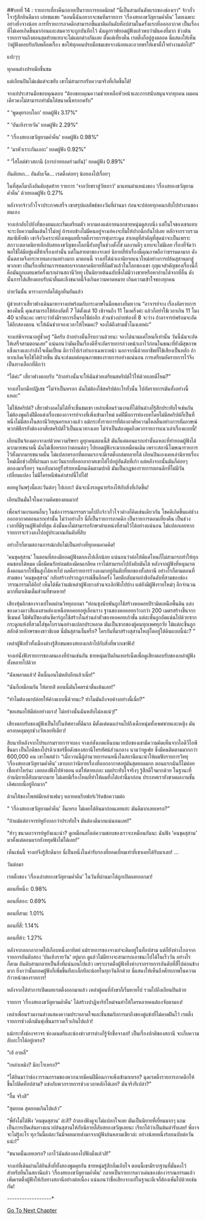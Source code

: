 ##บทที่ 14 : รายการเที่ยงคืนกลายเป็นรายการยอดนิยม!
“นี่เป็นสามอันดับแรกของช่องเรา” จ้าวกั๋วโจวรู้สึกยินดีมาก เอ่ยชมเชย “ตอนนี้ฉันอยากจะชมทีมรายการ ‘เรื่องสยองขวัญยามค่ำคืน’ โดยเฉพาะอย่างยิ่งจางน้อย การที่รายการภาคดึกสามารถขึ้นมาติดอันดับท็อปสามในครั้งแรกที่ออกอากาศ เป็นเรื่องที่ไม่เคยเกิดขึ้นมาก่อนและสมควรจะถูกบันทึกไว้ ฉันดูกราฟยอดผู้ฟังแล้วพบว่ามันคงที่มาก ช่วงต้นรายการจนถึงตอนสุดท้ายแทบจะไม่แตกต่างกันเลย ตั้งแต่เที่ยงคืน เรตติ้งก็อยู่สูงตลอด นี่แสดงให้เห็นว่าผู้ฟังตอบรับกับพล็อตเรื่อง ขอให้ทุกคนปรบมือชมเชยจางน้อยและอวยพรให้เขาตั้งใจทำงานต่อไป!”

แปะๆๆ

ทุกคนต่างปรบมือชื่นชม

แต่เถียนปินไม่แม้แต่จะขยับ เขาไม่สามารถรับความจริงที่เกิดขึ้นได้!

จางเย่ประสานมือขอบคุณตอบ “ต้องขอบคุณความช่วยเหลือหัวหน้าและการสนับสนุนจากทุกคน ผมคนเดียวคงไม่สามารถทำมันได้ขนาดนี้หรอกครับ”

“ ‘พูดคุยรอบโลก’ ยอดผู้ฟัง 3.17%”

“ ‘บันเทิงรายวัน’ ยอดผู้ฟัง 2.29%”

“ ‘เรื่องสยองขวัญยามค่ำคืน’ ยอดผู้ฟัง 0.98%”

“ ‘มาหัวเราะกันเถอะ’ ยอดผู้ฟัง 0.92%”

“ ‘ไฮไลต์ข่าวสถานี (การถ่ายทอดร่วมกัน)’ ยอดผู้ฟัง 0.89%”

อันดับหก… อันดับเจ็ด… เรตติ้งค่อยๆ น้อยลงไปเรื่อยๆ

ในที่สุดก็มาถึงอันดับสุดท้าย รายการ ‘จากวัยชราสู่วัยเยาว์’ มาแทนตำแหน่งของ ‘เรื่องสยองขวัญยามค่ำคืน’ ด้วยยอดผู้ฟัง 0.27%

หลังจากจ้าวกั๋วโจวประกาศเสร็จ เขาสรุปผลลัพธ์ของวันที่ผ่านมา ก่อนจะปล่อยทุกคนกลับไปทำงานของตนเอง

จางเย่กลับไปยังที่ของตนและเริ่มเตรียมตัว หากมองแต่ภายนอกชายหนุ่มดูสงบนิ่ง แต่ในใจของเขาแทบจะระงับความตื่นเต้นไว้ไม่อยู่ ถ้ารอบข้างไม่มีคนอยู่จางเย่คงจะยิ้มให้ปากฉีกกันไปเลย หลักจากรวบรวมสมาธิสักพัก เขาจึงวิเคราะห์ถึงเหตุผลที่เรตติ้งรายการพุ่งกระฉูด สาเหตุที่สำคัญที่สุดน่าจะเป็นเพราะสภาวะตลาดนิยายลึกลับสยองขวัญของโลกนี้ยังอยู่ในช่วงตั้งไข่ ผลงานดีๆ แทบจะไม่มีเลย เรื่องที่จัดว่าพอใช้ได้มีอยู่แค่สี่ห้าเรื่องเท่านั้น แต่ในสายตาของจางเย่ นิยายสี่ห้าเรื่องนี้คุณภาพถือว่าธรรมดามาก ดังนั้นตลาดจึงกระหายผลงานอย่างมาก มาตอนนี้ จางเย่ได้นำเอานิยายแนวใหม่อย่างการปล้นสุสานมาสู่พวกเขา เป็นเรื่องที่ผ่านการทดสอบจากตลาดนิยายที่อิ่มตัวแล้วในโลกของเขา กุญแจสำคัญของเรื่องนี้ก็คือมันถูกเผยแพร่ครั้งแรกผ่านสถานีวิทยุ เป็นนิยายต้นฉบับซึ่งไม่มีวางขายหรือหาอ่านได้จากที่อื่น ดังนั้นการได้เสียงตอบรับน่าตื่นตะลึงขนาดนี้จึงเกินความคาดหมาย เกินความเข้าใจของทุกคน 

บ่ายวันนั้น ตารางการอัดได้ถูกยืนยันแล้ว

ผู้ช่วยสาวเสี่ยวฟางเดินมาหาจางเย่พร้อมกับกระดาษในมือพลางยิ้มหวาน “อาจารย์จาง เรื่องอัดรายการของคืนนี้ คุณสามารถใช้ห้องอัดที่ 7 ได้ตั้งแต่ 10 เช้าจนถึง 11 โมงครึ่งค่ะ แล้วก็อย่าใช้เวลาเกิน 11 โมง 40 นาทีนะคะ เพราะว่ายังมีรายการอื่นรอใช้ต่ออีก ส่วนช่วงบ่ายห้องที่ 8 จะว่าง ถ้าอาจารย์พร้อมจะอัดได้อีกสองตอน จะให้ฉันช่วยจองเวลาให้ไหมคะ? จองได้ถึงสามชั่วโมงเลยค่ะ”

จางเย่พิจารณาอยู่ชั่วครู่ “ดีครับ ถ้าอย่างนั้นก็รบกวนด้วยนะ จองได้นานแค่ไหนก็เท่านั้น วันนี้ฉันจะอัดให้เสร็จสามตอนเลย” แน่นอนว่ามันเป็นเรื่องดีที่จะอัดรายการล่วงหน้าเอาไว้ก่อนในขณะที่ยังมีสุขภาพแข็งแรงและกำลังใจเต็มเปี่ยม ดีกว่าไปเร่งทำเอาเฉพาะหน้า นอกจากนี้ด้วยอาชีพที่ใช้เสียงเป็นหลัก ถ้าหากเกิดเจ็บไข้ได้ป่วยขึ้น มันจะส่งผลต่อคุณภาพของรายการอย่างแน่นอน การเตรียมอัดรายการไว้จึงเป็นทางเลือกที่ดีกว่า

“ได้ค่ะ” เสี่ยวฟางตอบรับ “ถ้าอย่างนั้นจะให้ฉันช่วยเตรียมสคริปต์ไว้ให้ด้วยเลยดีไหม?”

จางเย่โบกมือปฏิเสธ “ไม่จำเป็นหรอก ฉันไม่ต้องใช้สคริปต์อะไรทั้งนั้น ไปอัดรายการมันทั้งอย่างนี้แหละ”

ไม่ใช้สคริปต์? เสี่ยวฟางอดไม่ได้ที่จะชื่นชมเขา เหล่าเพื่อนร่วมงานที่ได้ยินต่างก็รู้สึกประทับใจเช่นกัน ไม่ต้องพูดถึงฝีมือแต่งเรื่องของอาจารย์จางที่เพิ่งเข้ามาใหม่ แค่ฝีมือการท่องบทโดยไม่มีสคริปต์ก็เป็นที่หนึ่งไม่มีสองในสถานีวิทยุนครหลวงแล้ว แม้กระทั่งรายการที่ต้องอาศัยความไหลลื่นอย่างการสัมภาษณ์ พวกพิธีกรยังต้องอาศัยสคริปต์ไว้เป็นแนวทางเลย ไม่จำเป็นต้องพูดถึงพวกรายการแนวเล่าเรื่องแบบนี้!

เถียนปินจ้องมองจางเย่ด้วยความริษยา ดูทุกคนตอนนี้สิ มันก็แค่ตอนแรกเท่านั้นแหละที่ทำยอดผู้ฟังได้มากมายขนาดนี้ ฉันไม่เชื่อหรอกว่าตอนต่อๆ ไปยอดผู้ฟังจะมากเหมือนเดิม เพราะสถานีโฆษณารายการไว้ตั้งมากมายขนาดนั้น ไม่แปลกหรอกที่ตอนแรกจะมีเรตติ้งถล่มทลายได้ เถียนปินเองเคยเล่านิยายเรื่องใหม่เมื่อช่วงปีที่ผ่านมา และวันแรกที่ออกอากาศเขาไต่ไปอยู่อันดับที่เก้า แต่หลังจากนั้นมันก็ค่อยๆ ตกลงมาเรื่อยๆ จนกลับมาอยู่รั้งท้ายเหมือนเดิมตามปกติ มันเป็นกฎของรายการตอนดึกที่ไม่มีวันเปลี่ยนแปลง ไม่มีใครหนีพ้นคำสาปนี้ไปได้!

คอยดูวันพรุ่งนี้และวันต่อๆ ไปเถอะ! ฉันจะนั่งรอดูนายร้องไห้กับสิ่งที่เกิดขึ้น!

เถียนปินมั่นใจในความคิดของตนมาก!

เพื่อนร่วมงานคนอื่นๆ ในช่องวรรณกรรมรวมไปถึงจ้าวกั๋วโจวต่างก็คิดเช่นเดียวกัน โชคดีเกิดขึ้นแค่ช่วงออกอากาศตอนแรกเท่านั้น ไม่ว่าอย่างไร นี่ก็เป็นรายการภาคดึก เป็นรายการตอนเที่ยงคืน เป็นช่วงเวลาที่มีฐานผู้ฟังต่ำที่สุด ดังนั้นคงไม่สามารถรักษาตำแหน่งที่สามไว้ได้อย่างแน่นอน ไม่แปลกเลยหากรายการจะร่วงลงไปอยู่ประมาณอันดับที่สิบ

อย่างไรก็ตามสถานการณ์กลับไม่เป็นอย่างที่ทุกคนคาดคิด!

‘คนขุดสุสาน’ ในตอนที่สองมียอดผู้ฟังตกลงไปเล็กน้อย แน่นอนว่าต่อให้ดีแค่ไหนก็ไม่สามารถทำให้ทุกคนชอบได้หมด เมื่อมีคนรักย่อมต้องมีคนเกลียด เราไม่สามารถไปบังคับมันได้ หลังจากผู้ฟังที่หนุนเรตติ้งตอนแรกให้ขึ้นสูงได้หายไป ผลคือรายการร่วงลงมาอยู่อันดับที่หกของทั้งสถานี อย่างไรก็ตามตอนที่สามของ ‘คนขุดสุสาน’ กลับสร้างปรากฏการณ์ขึ้นอีกครั้ง โดยตีกลับมาแย่งชิงอันดับที่สามของช่องวรรณกรรมได้อีก! เห็นได้ชัดว่าแม้เหล่าผู้ฟังบางส่วนจะเลิกฟังไปบ้าง แต่ยังมีผู้ฟังรายใหม่ๆ อีกจำนวนมากที่มาเติมเต็มส่วนที่ขาดหาย!

เสียงทุ้มลึกของจางเย่ไหลผ่านวิทยุออกมา “ท่อนซุงนับพันถูกใช้สร้างหอคอยปิรามิดเหนือพื้นดิน แสงของดวงดาวสีแดงสาดส่องเหนือหอคอยอยู่เลือนราง ฐานของหอคอยกว้างกว่า 200 เมตรสร้างขึ้นจากซีเมนต์ ไม้พันปีของต้นซีดาร์ถูกใช้สร้างในส่วนลำตัวของหอคอยเก้าชั้น แต่ละชั้นถูกอัดแน่นไปด้วยซากกระดูกแห้งที่สวมใส่ชุดโบราณอย่างแปลกประหลาด มันเป็นซากของผู้คนทุกเพศทุกวัย ไม้แต่ละชิ้นถูกสลักด้วยอักษรของชาวธิเบต นี่มันสุสานงั้นหรือ? ใครกันที่มาสร้างสุสานใหญ่โตอยู่ใต้ดินแบบนี้น่ะ? ”

เหล่าผู้ฟังทั่วทั้งเมืองต่างรู้สึกขนพองสยองเกล้าไปกับสิ่งที่พวกเขาฟัง!

จางเย่นั่งฟังรายการของตนเองที่บ้านเช่นกัน ชายหนุ่มเปิดอินเทอร์เน็ตเพื่อดูเสียงตอบรับของเหล่าผู้ฟังทั้งหลายไปด้วย

“ฉันพลาดแล้ว! คืนนี้นอนไม่หลับอีกแล้วเนี่ย!”

“ฉันก็เหมือนกัน ให้ตายสิ ตอนนี้มันโคตรน่าตื่นเต้นเลย!”

“ทำไมต้องมาปล่อยให้ค้างแบบนี้ด้วยนะ? ทำไมมันถึงจบค้างอย่างนี้เนี่ย?”

“ขอเสนอให้มีต่ออย่างแรง! ไม่อย่างนั้นฉันหลับไม่ลงแน่ๆ!”

เสียงตอบรับของผู้ฟังเป็นไปในทิศทางที่ดีมาก มีตั้งแต่คนแก่จนไปถึงเด็กหนุ่มทั้งเพศชายและหญิง มันครอบคลุมทุกช่วงวัยเลยทีเดียว!

สิบนาทีหลังจากโปรแกรมรายการจบลง จางเย่สังเกตเห็นบนเวยป๋อของเขามีความคิดเห็นจากไอดีวีไอพีขึ้นมา เป็นไอดีของโปรดิวเซอร์ชื่อดังของสถานีโทรทัศน์ส่วนกลาง นามว่าหูเฟย ซึ่งมีคนติดตามมากกว่า 600,000 คน เขาโพสต์ว่า “เมื่อวานนี้ผู้อำนวยการคนหนึ่งในสถานีแนะนำให้ผมฟังรายการวิทยุ ‘เรื่องสยองขวัญยามค่ำคืน’ เขาบอกว่านิยายเรื่องที่ออกอากาศอยู่มันสุดยอดมาก ตอนแรกฉันก็ไม่ค่อยเชื่อเท่าไหร่นะ เลยลองฟังไปห้าตอน แต่ให้ตายเถอะ ผมประทับใจจริงๆ รู้สึกดีใจมากด้วย ในฐานะที่อ่านนิยายลี้ลับมามากมาย ไม่เคยมีเรื่องไหนที่ทำให้ผมทึ่งได้เท่านี้มาก่อน ประเทศเรายังขาดผลงานชั้นเลิศแบบนี้อยู่อีกมาก”

ด้านใต้ของโพสต์มีเหล่าแฟนๆ หลายคนรีบฟอร์เวิร์ดข้อความต่อ

“ ‘เรื่องสยองขวัญยามค่ำคืน’ งั้นเหรอ ไม่เคยได้ยินมาก่อนเลยแฮะ มันดีมากเลยเหรอ?”

“ถ้าแม้แต่อาจารย์หูยังบอกว่าประทับใจ มันต้องดีมากแน่นอนเลย!”

“ฮ่าๆ ขนาดอาจารย์หูยังแนะนำ? ดูเหมือนสไตล์ความชอบของเราจะเหมือนกันนะ ฉันฟัง ‘คนขุดสุสาน’ มาตั้งแต่ตอนแรกยังหยุดฟังไม่ได้เลย!”

เห็นเช่นนี้ จางเย่จึงรู้สึกดีมาก นี่เป็นหนึ่งในคำรับรองที่ยอดเยี่ยมเท่าที่เขาเคยได้รับมาเลย!
…

วันต่อมา

เรตติ้งของ ‘เรื่องเล่าสยองขวัญยามค่ำคืน’ ในวันที่ผ่านมาได้ถูกเปิดเผยออกมา!

ตอนที่หนึ่ง: 0.98% 

ตอนที่สอง: 0.69%

ตอนที่สาม: 1.01%

ตอนที่สี่: 1.14%

ตอนที่ห้า: 1.27%

หลังจากออกอากาศไปเกือบหนึ่งอาทิตย์ แม้รายการของจางเย่จะติดอยู่ในท็อปสาม แต่ก็ยังห่างไกลจากรายการอันดับสอง ‘บันเทิงรายวัน’ อยู่มาก ดูแล้วไม่มีทางจะสามารถเอาชนะไปได้ในเร็ววัน อย่างไรก็ตาม อันดับสามกลายเป็นสิ่งที่แน่นอนไปแล้ว เพราะเรตติ้งผู้ฟังทิ้งห่างจากรายการอันดับที่สี่ไปค่อนข้างมาก ยิ่งกว่านั้นยอดผู้ฟังก็เพิ่มขึ้นทีละเล็กทีละน้อยในทุกวันอีกด้วย นี่แสดงให้เห็นถึงศักยภาพในความก้าวหน้าของรายการ!

หลังจากได้ทำการเปิดเผยเรตติ้งออกมาแล้ว เหล่าผู้คนที่กังขาก็เริ่มหายไป รวมไปถึงเถียนปินด้วย

รายการ ‘เรื่องสยองขวัญยามค่ำคืน’ ได้สร้างปาฏิหาริย์ใหม่จนทำให้ใครหลายคนต้องจับตามอง!

เหล่าเพื่อนร่วมงานต่างแสดงความประหลาดใจและชื่นชมกับการมาถึงของคู่แข่งที่ไม่คาดฝันไว้ เรตติ้งรายการช่วงดึกมันพุ่งขึ้นมารวดเร็วเกินไปแล้ว!

แม้กระทั่งช่องจราจร ช่องดนตรีและช่องข่าวสารต่างก็รู้จักชื่อจางเย่! เป็นเรื่องปกติของสถานี จะเก็บความลับอะไรได้อยู่เหรอ?

“เฮ้ อาหลี่”

“เหล่าเหมิง? มีอะไรเหรอ?”

“ได้ยินมาว่าช่องวรรณกรรมของพวกนายมีคนฝีมือฉกาจเพิ่งเข้ามาเหรอ? ฉุดเรตติ้งรายการภาคดึกให้ขึ้นไปติดท็อปสาม? แข่งกับพวกรายการช่วงเวลาหลักได้เลย? มันจริงรึเปล่า?”

“อื้ม จริงสิ”

“สุดยอด สุดยอดเกินไปแล้ว”

“พี่ยังไม่ได้ฟัง ‘คนขุดสุสาน’ ล่ะสิ? ถ้าลองฟังดูจะไม่แปลกใจเลย มันเป็นนิยายที่เยี่ยมมากๆ แถมเป็นการเปิดเส้นทางแนวปล้นสุสานให้กับนิยายลี้ลับสยองขวัญเลยนะ เรียกได้ว่าเป็นต้นตำรับเลย! พี่อาจจะไม่รู้อะไร ทุกวันนี้แต่ละวันมีจดหมายส่งมาจากผู้ฟังล้นหลามเชียวล่ะ อย่างน้อยหนึ่งร้อยฉบับต่อวันแน่ะ!”

“ขนาดนั้นเลยเหรอ? เอาไว้ฉันต้องลองไปฟังมั่งแล้วสิ!”

จางเย่ที่เดินผ่านได้ยินสิ่งที่ทั้งสองพูดคุยกัน ชายหนุ่มรู้สึกอิ่มเอิบใจ ตอนนี้เขามีรากฐานที่มั่นคงไว้สำหรับยืนในสถานีแล้ว ‘เรื่องสยองขวัญยามค่ำคืน’ กลายเป็นรายการดาวเด่นของช่องวรรณกรรมแล้ว เพิ่มเรตติ้งผู้ฟังให้กับทางสถานีอย่างต่อเนื่อง แน่นอนว่าชื่อเสียงจางเย่ในฐานะดีเจก็ต้องเพิ่มไปด้วยเช่นกัน!

*-*-*-*-*-*-*-*-*-*-*-*-*-*-*-*-*-*-*


[Go To Next Chapter]( ./16.md)